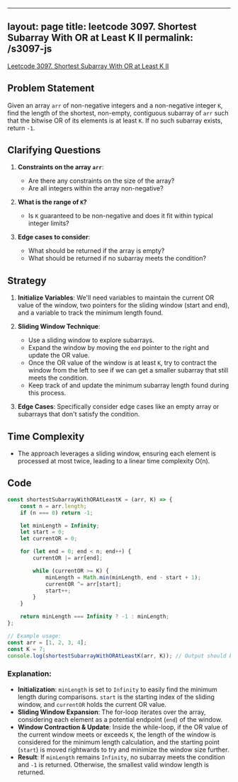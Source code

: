 
---
layout: page
title: leetcode 3097. Shortest Subarray With OR at Least K II
permalink: /s3097-js
---
[Leetcode 3097. Shortest Subarray With OR at Least K II](https://algoadvance.github.io/algoadvance/l3097)
## Problem Statement

Given an array `arr` of non-negative integers and a non-negative integer `K`, find the length of the shortest, non-empty, contiguous subarray of `arr` such that the bitwise OR of its elements is at least `K`. If no such subarray exists, return `-1`.

## Clarifying Questions

1. **Constraints on the array `arr`**:
   - Are there any constraints on the size of the array?
   - Are all integers within the array non-negative?

2. **What is the range of `K`?**
   - Is `K` guaranteed to be non-negative and does it fit within typical integer limits?
   
3. **Edge cases to consider**:
   - What should be returned if the array is empty?
   - What should be returned if no subarray meets the condition?

## Strategy

1. **Initialize Variables**: We'll need variables to maintain the current OR value of the window, two pointers for the sliding window (start and end), and a variable to track the minimum length found.

2. **Sliding Window Technique**:
   - Use a sliding window to explore subarrays.
   - Expand the window by moving the `end` pointer to the right and update the OR value.
   - Once the OR value of the window is at least `K`, try to contract the window from the left to see if we can get a smaller subarray that still meets the condition.
   - Keep track of and update the minimum subarray length found during this process.

3. **Edge Cases**: Specifically consider edge cases like an empty array or subarrays that don't satisfy the condition.

## Time Complexity

- The approach leverages a sliding window, ensuring each element is processed at most twice, leading to a linear time complexity O(n).

## Code

```javascript
const shortestSubarrayWithORAtLeastK = (arr, K) => {
    const n = arr.length;
    if (n === 0) return -1;

    let minLength = Infinity;
    let start = 0;
    let currentOR = 0;

    for (let end = 0; end < n; end++) {
        currentOR |= arr[end];

        while (currentOR >= K) {
            minLength = Math.min(minLength, end - start + 1);
            currentOR ^= arr[start];
            start++;
        }
    }

    return minLength === Infinity ? -1 : minLength;
};

// Example usage:
const arr = [1, 2, 3, 4];
const K = 7;
console.log(shortestSubarrayWithORAtLeastK(arr, K)); // Output should be the length of the shortest subarray
```

### Explanation:
- **Initialization**: `minLength` is set to `Infinity` to easily find the minimum length during comparisons. `start` is the starting index of the sliding window, and `currentOR` holds the current OR value.
- **Sliding Window Expansion**: The for-loop iterates over the array, considering each element as a potential endpoint (`end`) of the window.
- **Window Contraction & Update**: Inside the while-loop, if the OR value of the current window meets or exceeds `K`, the length of the window is considered for the minimum length calculation, and the starting point (`start`) is moved rightwards to try and minimize the window size further.
- **Result**: If `minLength` remains `Infinity`, no subarray meets the condition and `-1` is returned. Otherwise, the smallest valid window length is returned.